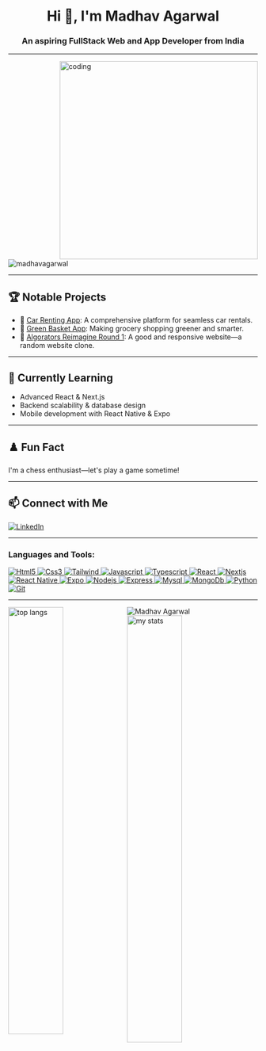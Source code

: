 <h1 align="center">Hi 👋, I'm Madhav Agarwal</h1>
<h3 align="center">An aspiring FullStack Web and App Developer from India</h3>

---

<img align="right" alt="coding" width="400" src="https://miro.medium.com/v2/resize:fit:1400/1*VMmvImch6VU5pc2VktY1uw.gif">

<p align="left"> <img src="https://komarev.com/ghpvc/?username=madhavagarwal&label=Profile%20views&color=0e75b6&style=flat" alt="madhavagarwal"/></p> 


---

## 🏆 Notable Projects

- 🚗 [Car Renting App](https://github.com/MadhavAgarwal1411/car_renting_app): A comprehensive platform for seamless car rentals.
- 🥦 [Green Basket App](https://github.com/MukundSB19/Green-Basket-App): Making grocery shopping greener and smarter.
- 🤖 [Algorators Reimagine Round 1](https://github.com/anshagarwal19/AlgoratorsReimagineRound1): A good and responsive website—a random website clone.

---

## 🌱 Currently Learning

- Advanced React & Next.js
- Backend scalability & database design
- Mobile development with React Native & Expo

---

## ♟️ Fun Fact

I'm a chess enthusiast—let's play a game sometime!

---

## 📫 Connect with Me

[![LinkedIn](https://img.shields.io/badge/LinkedIn-blue?style=flat&logo=linkedin)](https://www.linkedin.com/in/madhav-agarwal-89135b267/)

---

<h3 align="left">Languages and Tools:</h3>
<p align="left">
  <a href="https://www.w3.org/html/" target="_blank" rel="noreferrer"> 
    <img src="https://img.shields.io/badge/html5-%23E34F26.svg?style=for-the-badge&logo=html5&logoColor=white" alt="Html5" />
  </a> 
  <a href="https://www.w3schools.com/css/" target="_blank" rel="noreferrer"> 
    <img src="https://img.shields.io/badge/css3-%231572B6.svg?style=for-the-badge&logo=css3&logoColor=white" alt="Css3" /> 
  </a> 
  <a href="https://tailwindcss.com/" target="_blank" rel="noreferrer"> 
    <img src="https://img.shields.io/badge/tailwindcss-%2338B2AC.svg?style=for-the-badge&logo=tailwind-css&logoColor=white" alt="Tailwind" /> 
  </a> 
  <a href="https://developer.mozilla.org/en-US/docs/Web/JavaScript" target="_blank" rel="noreferrer"> 
    <img src="https://img.shields.io/badge/javascript-%23323330.svg?style=for-the-badge&logo=javascript&logoColor=%23F7DF1E" alt="Javascript" /> 
  </a> 
  <a href="https://www.typescriptlang.org/" target="_blank" rel="noreferrer"> 
    <img src="https://img.shields.io/badge/typescript-%23007ACC.svg?style=for-the-badge&logo=typescript&logoColor=white" alt="Typescript" /> 
  </a>
  <a href="https://reactjs.org/" target="_blank" rel="noreferrer">
    <img src="https://img.shields.io/badge/react-%2320232a.svg?style=for-the-badge&logo=react&logoColor=%2361DAFB" alt="React" /> 
  </a> 
  <a href="https://nextjs.org/" target="_blank" rel="noreferrer">
    <img src="https://img.shields.io/badge/Next-black?style=for-the-badge&logo=next.js&logoColor=white" alt="Nextjs" /> 
  </a> 
  <a href="https://reactnative.dev/" target="_blank" rel="noreferrer">
    <img src="https://img.shields.io/badge/react_native-%2320232a.svg?style=for-the-badge&logo=react&logoColor=%2361DAFB" alt="React Native" /> 
  </a> 
  <a href="https://docs.expo.dev/" target="_blank" rel="noreferrer">
    <img src="https://img.shields.io/badge/expo-1C1E24?style=for-the-badge&logo=expo&logoColor=#D04A37" alt="Expo" /> 
  </a>
  <a href="https://nodejs.org" target="_blank" rel="noreferrer"> 
    <img src="https://img.shields.io/badge/node.js-6DA55F?style=for-the-badge&logo=node.js&logoColor=white" alt="Nodejs" /> 
  </a> 
  <a href="https://expressjs.com" target="_blank" rel="noreferrer"> 
    <img src="https://img.shields.io/badge/express.js-%23404d59.svg?style=for-the-badge&logo=express&logoColor=%2361DAFB" alt="Express" /> 
  </a> 
  <a href="https://www.mysql.com/" target="_blank" rel="noreferrer">
    <img src="https://img.shields.io/badge/mysql-4479A1.svg?style=for-the-badge&logo=mysql&logoColor=white" alt="Mysql" /> 
  </a> 
  <a href="https://www.mongodb.com/" target="_blank" rel="noreferrer"> 
    <img src="https://img.shields.io/badge/MongoDB-%234ea94b.svg?style=for-the-badge&logo=mongodb&logoColor=white" alt="MongoDb" />
  </a>
  <a href="https://www.python.org" target="_blank" rel="noreferrer"> 
    <img src="https://img.shields.io/badge/python-3670A0?style=for-the-badge&logo=python&logoColor=ffdd54" alt="Python" /> 
  </a>
  <a href="https://git-scm.com/" target="_blank" rel="noreferrer"> 
    <img src="https://img.shields.io/badge/git-%23F05033.svg?style=for-the-badge&logo=git&logoColor=white" alt="Git" /> 
  </a>
</p>

---

<img alt=" top langs " align="left" width="47%" src="https://github-readme-stats.vercel.app/api/top-langs/?username=MadhavAgarwal1411&layout=compact&theme=radical" />
<p><img align="left" src="https://github-readme-streak-stats.herokuapp.com/?user=MadhavAgarwal1411&theme=radical" alt="Madhav Agarwal" /></p>
<img alt=" my stats " align="left" width="47%" src="https://github-readme-stats.vercel.app/api?username=MadhavAgarwal1411&show_icons=true&theme=radical" />

<!--

[![Harlok's WakaTime stats](https://github-readme-stats.vercel.app/api/wakatime?username=MadhavAgarwal1411)](https://github.com/MadhavAgarwal1411/github-readme-stats)
-->
